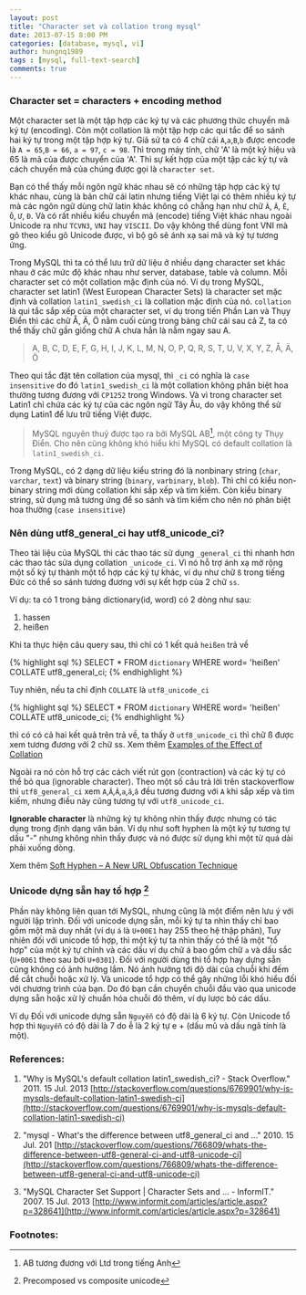 ```yaml
---
layout: post
title: "Character set và collation trong mysql"
date: 2013-07-15 8:00 PM
categories: [database, mysql, vi]
author: hungnq1989
tags : [mysql, full-text-search]
comments: true
---
```


### Character set = characters + encoding method

Một character set là một tập hợp các ký tự và các phương thức chuyển mã ký tự (encoding). Còn một collation là một tập hợp các qui tắc để so sánh hai ký tự trong một tập hợp ký tự. Giả sử ta có 4 chữ cái `A`,`a`,`B`,`b` được encode là `A = 65`,`B = 66`, `a = 97`, `c = 98`. Thì trong máy tính, chữ 'A' là một ký hiệu và 65 là mã của được chuyển của 'A'. Thì sự kết hợp của một tập các ký tự và cách chuyển mã của chúng được gọi là `character set`.

<!--more-->

Bạn có thể thấy mỗi ngôn ngữ khác nhau sẽ có những tập hợp các ký tự khác nhau, cùng là bản chữ cái latin nhưng tiếng Việt lại có thêm nhiều ký tự mà các ngôn ngữ dùng chữ latin khác không có chẳng hạn như chữ  `Â`, `Ă`, `Ê`, `Ô`, `Ư`, `Đ`. Và có rất nhiều kiểu chuyển mã (encode) tiếng Việt khác nhau ngoài Unicode ra như `TCVN3`, `VNI` hay `VISCII`. Do vậy không thể dùng font VNI mà gõ theo kiểu gõ Unicode được, vì bộ gõ sẽ ánh xạ sai mã và ký tự tương ứng.


Trong MySQL thì ta có thể lưu trữ dữ liệu ở nhiều dạng character set khác nhau ở các mức độ khác nhau như server, database, table và column. Mỗi character set có một collation mặc định của nó. Ví dụ trong MySQL, character set latin1 (West European Character Sets) là character set mặc định và collation `latin1_swedish_ci` là collation mặc định của nó. `collation` là qui tắc sắp xếp của một character set, ví dụ trong tiến Phần Lan và Thụy Điển thì các chữ Å, Ä, Ö nằm cuối cùng trong bảng chữ cái sau cả Z, ta có thể thấy chữ gần giống chữ A chưa hẳn là nằm ngay sau A.

> A, B, C, D, E, F, G, H, I, J, K, L, M, N, O, P, Q, R, S, T, U, V, X, Y, Z, Å, Ä, Ö

Theo qui tắc đặt tên collation của mysql, thì `_ci` có nghĩa là `case insensitive` do đó `latin1_swedish_ci` là một collation không phân biệt hoa thường tương đương với `CP1252` trong Windows. Và vì trong character set Latin1 chỉ chứa các ký tự của các ngôn ngữ Tây Âu, do vậy không thể sử dụng Latin1 để lưu trữ tiếng Việt được.

> MySQL nguyên thuỷ được tạo ra bởi MySQL AB[^AB], một công ty Thụy Điển. Cho nên cũng không khó hiểu khi MySQL có default collation là `latin1_swedish_ci`.

Trong MySQL, có 2 dạng dữ liệu kiểu string đó là nonbinary string (`char`, `varchar`, `text`) và binary string (`binary`, `varbinary`, `blob`). Thì chỉ có kiểu non-binary string mới dùng collation khi sắp xếp và tìm kiếm. Còn kiểu binary string, sử dụng mã tương ứng để so sánh và tìm kiếm cho nên nó phân biệt hoa thường (`case insensitive`)

### Nên dùng utf8_general_ci hay utf8_unicode_ci?

Theo tài liệu của MySQL thì các thao tác sử dụng `_general_ci` thì nhanh hơn các thao tác sửa dụng collation `_unicode_ci`. Vì nó hỗ trợ ánh xạ mở rộng một số ký tự thành một tổ hợp các ký tự khác, ví dụ như chữ `ß` trong tiếng Đức có thể so sánh tương đương với sự kết hợp của 2 chữ `ss`.

Ví dụ: ta có 1 trong bảng dictionary(id, word) có 2 dòng như sau:
1. hassen
2. heißen

Khi ta thực hiện câu query sau, thì chỉ có 1 kết quả `heißen` trả về

{% highlight sql %}
SELECT * FROM `dictionary` WHERE word= 'heißen' COLLATE utf8_general_ci;
{% endhighlight %}

Tuy nhiên, nếu ta chỉ định `COLLATE` là `utf8_unicode_ci`

{% highlight sql %}
SELECT * FROM `dictionary` WHERE word= 'heißen' COLLATE utf8_unicode_ci;
{% endhighlight %}

thì có có cả hai kết quả trên trả về, ta thấy ở `utf8_unicode_ci` thì chữ ß được xem tương đương với 2 chữ ss. Xem thêm [Examples of the Effect of Collation](http://dev.mysql.com/doc/refman/5.0/en/charset-collation-effect.html)

Ngoài ra nó còn hỗ trợ các cách viết rút gọn (contraction) và các ký tự có thể bỏ qua (ignorable character). Theo một số câu trả lời trên stackoverflow thì `utf8_general_ci` xem `A`,`Ă`,`Â`,`a`,`ă`,`â` đều tương đương với `A` khi sắp xếp và tìm kiếm, nhưng điều này cũng tương tự với `utf8_unicode_ci`.

**Ignorable character** là những ký tự không nhìn thấy được nhưng có tác dụng trong định dạng văn bản. Ví dụ như soft hyphen là một ký tự tương tự dấu "-" nhưng không nhìn thấy được và nó được sử dụng khi một từ quá dài phải xuống dòng.

Xem thêm [Soft Hyphen – A New URL Obfuscation Technique](http://www.symantec.com/connect/blogs/soft-hyphen-new-url-obfuscation-technique)

### Unicode dựng sẵn hay tổ hợp [^unicode]

Phần này không liên quan tới MySQL, nhưng cũng là một điểm nên lưu ý với người lập trình. Đối với unicode dựng sẵn, mỗi ký tự ta nhìn thấy chỉ bao gồm một mã duy nhất (ví dụ `á` là `U+00E1` hay 255 theo hệ thập phân), Tuy nhiên đối với unicode tổ hợp, thì một ký tự ta nhìn thấy có thể là một "tổ hợp" của một ký tự chính và các dấu ví dụ chữ á bao gồm chữ `a` và dấu sắc (`U+0061` theo sau bởi `U+0301`). Đối với người dùng thì tổ hợp hay dựng sẵn cũng không có ảnh hưởng lắm. Nó ảnh hưởng tới độ dài của chuỗi khi đếm để cắt chuỗi hoặc xử lý. Và unicode tổ hợp có thể gây những lỗi khó hiểu đối với chương trình của bạn. Do đó bạn cần chuyển chuỗi đầu vào qua unicode dựng sẵn hoặc xử lý chuẩn hóa chuỗi đó thêm, ví dụ lược bỏ các dấu.

Ví dụ
Đối với unicode dựng sẵn `Nguyễn` có độ dài là 6 ký tự. Còn Unicode tổ hợp thì `Nguyễn` có độ dài là 7 do ễ là 2 ký tự e + (dấu mũ và dấu ngã tính là một).

### References:

1. "Why is MySQL's default collation latin1_swedish_ci? - Stack Overflow." 2011. 15 Jul. 2013
[http://stackoverflow.com/questions/6769901/why-is-mysqls-default-collation-latin1-swedish-ci](http://stackoverflow.com/questions/6769901/why-is-mysqls-default-collation-latin1-swedish-ci)

2. "mysql - What's the difference between utf8_general_ci and ..." 2010. 15 Jul. 201 [http://stackoverflow.com/questions/766809/whats-the-difference-between-utf8-general-ci-and-utf8-unicode-ci](http://stackoverflow.com/questions/766809/whats-the-difference-between-utf8-general-ci-and-utf8-unicode-ci)

3. "MySQL Character Set Support | Character Sets and ... - InformIT." 2007. 15 Jul. 2013
[http://www.informit.com/articles/article.aspx?p=328641](http://www.informit.com/articles/article.aspx?p=328641)

### Footnotes:

[^AB]: AB tương đương với Ltd trong tiếng Anh
[^unicode]: Precomposed vs composite unicode 


